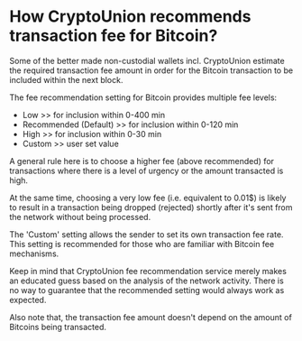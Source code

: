 # How CryptoUnion recommends transaction fee for Bitcoin?

Some of the better made non-custodial wallets incl. CryptoUnion estimate the required transaction fee amount in order for the Bitcoin transaction to be included within the next block.

The fee recommendation setting for Bitcoin provides multiple fee levels:

- Low >> for inclusion within 0-400 min
- Recommended (Default) >> for inclusion within 0-120 min
- High >> for inclusion within 0-30 min
- Custom >> user set value

A general rule here is to choose a higher fee (above recommended) for transactions where there is a level of urgency or the amount transacted is high.

At the same time, choosing a very low fee (i.e. equivalent to 0.01$) is likely to result in a transaction being dropped (rejected) shortly after it's sent from the network without being processed.

The 'Custom' setting allows the sender to set its own transaction fee rate. This setting is recommended for those who are familiar with Bitcoin fee mechanisms.

Keep in mind that CryptoUnion fee recommendation service merely makes an educated guess based on the analysis of the network activity. There is no way to guarantee that the recommended setting would always work as expected.

Also note that, the transaction fee amount doesn't depend on the amount of Bitcoins being transacted.

